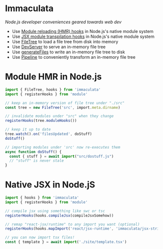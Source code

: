 # Immaculata

*Node.js developer conveniences geared towards web dev*

* Use [Module reloading (HMR) hooks](#module-hmr-in-nodejs) in Node.js's native module system
* Use [JSX module transpilation hooks](#native-jsx-in-nodejs) in Node.js's native module system
* Use [FileTree](src/filetree.ts) to load a file tree from disk into memory
* Use [DevServer](src/dev-server.ts) to serve an in-memory file tree
* Use [generateFiles](src/file-generator.ts) to write an in-memory file tree to disk
* Use [Pipeline](src/pipeline.ts) to conveniently transform an in-memory file tree

# Module HMR in Node.js

```ts
import { FileTree, hooks } from 'immaculata'
import { registerHooks } from 'module'

// keep an in-memory version of file tree under "./src"
const tree = new FileTree('src', import.meta.dirname)

// invalidate modules under "src" when they change
registerHooks(tree.moduleHooks())

// keep it up to date
tree.watch().on('filesUpdated', doStuff)
doStuff()

// importing modules under 'src' now re-executes them
async function doStuff() {
  const { stuff } = await import("src/dostuff.js")
  // "stuff" is never stale
}
```

# Native JSX in Node.jS

```ts
import { hooks } from 'immaculata'
import { registerHooks } from 'module'

// compile jsx using something like swc or tsc
registerHooks(hooks.compileJsx(compileJsxSomehow))

// remap "react-jsx/runtime" to any import you want (optional)
registerHooks(hooks.mapImport('react/jsx-runtime', 'immaculata/jsx-strings.js'))

// you can now import tsx files!
const { template } = await import('./site/template.tsx')
```
